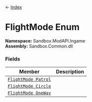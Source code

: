 ← [Index](index.md)
# FlightMode Enum
**Namespace:** Sandbox.ModAPI.Ingame  
**Assembly:** Sandbox.Common.dll  
### Fields
|Member|Description|
|---|---|
|[`FlightMode Patrol`](Sandbox.ModAPI.Ingame.Patrol.md)||
|[`FlightMode Circle`](Sandbox.ModAPI.Ingame.Circle.md)||
|[`FlightMode OneWay`](Sandbox.ModAPI.Ingame.OneWay.md)||
